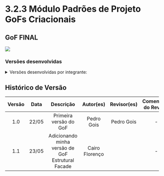 # 3.2.3 Módulo Padrões de Projeto GoFs Criacionais

## GoF FINAL

<img src="(COLOCAR IMAGEM AQUI)"/>

### Versões desenvolvidas

<details>
<summary>Versões desenvolvidas por integrante:</summary>

<details>
<summary>Versão do Pedro Gois:</summary>

#### Pedro
Interface 
```python
from abc import ABC, abstractmethod

class ComponenteMemoria(ABC):
    @abstractmethod
    def exibir(self, nivel=0):
        pass
```
Classe folha
```python
class MemoriaSimples(ComponenteMemoria):
    def __init__(self, titulo):
        self.titulo = titulo

    def exibir(self, nivel=0):
        print("  " * nivel + f"- Memória: {self.titulo}")
```
Classe composta
```python
class ColecaoMemoria(ComponenteMemoria):
    def __init__(self, nome):
        self.nome = nome
        self.componentes = []

    def adicionar(self, componente: ComponenteMemoria):
        self.componentes.append(componente)

    def remover(self, componente: ComponenteMemoria):
        self.componentes.remove(componente)

    def exibir(self, nivel=0):
        print("  " * nivel + f"+ Coleção: {self.nome}")
        for componente in self.componentes:
            componente.exibir(nivel + 1)
```

</details>

<details>
<summary>Versão do Cairo Florenço:</summary>

#### Cairo

GoF Estrutural Facade

```python
class ValidadorDeMemoria:
    def validar(self, memoria: Memoria):
        if not memoria.imagem_url:
            raise ValueError("Imagem obrigatória")
        if not memoria.titulo:
            raise ValueError("Título obrigatório")
        if not memoria.descricao:
            raise ValueError("Descrição obrigatória")
        if not memoria.data_memoria:
            raise ValueError("Data da memória obrigatória")

class ArmazenacaoDeMemoria:
    def salvar(self, memoria: Memoria):
        print("Nova memória salva no banco de dados")

class NotificacaoAdmin:
    def notificar(self, memoria: Memoria):
        print("Admin notificado sobre nova memória enviada")

class EnvioDeMemoriaFacade:
    def __init__(self):
        self.validador = ValidadorDeMemoria()
        self.armazenamento = ArmazenacaoDeMemoria()
        self.notificacao = NotificacaoAdmin()

    def enviar_memoria(self, memoria: Memoria):
        self.validador.validar(memoria)
        self.armazenamento.salvar(memoria)
        self.notificacao.notificar(memoria)
        print("Envio concluído com sucesso")
```

</details>


</details>




## Histórico de Versão

| Versão | Data | Descrição | Autor(es) | Revisor(es) | Comentário do Revisor |
| :-: | :-: | :-: | :-: | :-: | :-: |
| 1.0 | 22/05 | Primeira versão do GoF | Pedro Gois | Pedro Gois | - |
| 1.1 | 23/05 | Adicionando minha versão de GoF Estrutural Facade | Cairo Florenço | | - |